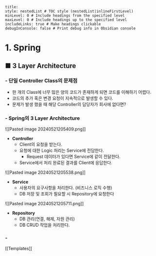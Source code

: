 ```table-of-contents
title: 
style: nestedList # TOC style (nestedList|inlineFirstLevel)
minLevel: 0 # Include headings from the specified level
maxLevel: 0 # Include headings up to the specified level
includeLinks: true # Make headings clickable
debugInConsole: false # Print debug info in Obsidian console
```

# 1. Spring
## ■ 3 Layer Architecture

### - 단일 Controller Class의 문제점
- 한 개의 Class에 너무 많은 양의 코드가 존재하게 되면 코드를 이해하기 어렵다.
- 코드의 추가 혹은 변경 요청이 지속적으로 발생할 수 있다.
- 문제가 발생 했을 때 해당 Controller의 담당자가 회사에 없다면?

### - Spring의 3 Layer Architecture

![[Pasted image 20240521205409.png]]
 - **Controller**
	 - Client의 요청을 받는다.
	 - 요청에 대한 Logic 처리는 Service에 전담한다.
		 - Request 데이터가 있다면 Service에 같이 전달한다.
	 - Service에서 처리 완료된 결과를 Client에 응답한다.

![[Pasted image 20240521205538.png]]
- **Service**
	- 사용자의 요구사항을 처리한다. (비즈니스 로직 수행)
	- DB 저장 및 조회가 필요할 시 Repository에 요청한다

![[Pasted image 20240521205711.png]]
- **Repository**
	- DB 관리(연결, 해제, 자원 관리)
	- DB CRUD 작업을 처리한다.

### - 















[[Templates]]
